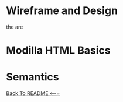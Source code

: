 

# Wireframe and Design
the are


# Modilla HTML Basics



# Semantics


[Back To README <===](README.md)
